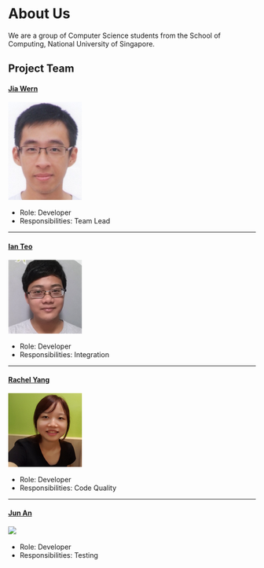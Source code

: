 # About Us

We are a group of Computer Science students from the School of Computing, National University of Singapore.

## Project Team

#### [Jia Wern](https://github.com/l0g1cal)<br>

<img src="images/JiaWern.png" width="150"><br>
* Role: Developer<br>
* Responsibilities: Team Lead

-----

#### [Ian Teo](https://github.com/IanTeo)<br>

<img src="images/IanTeo.png" width="150"><br>
* Role: Developer<br>
* Responsibilities: Integration

-----

#### [Rachel Yang](https://github.com/JJ-Rachel)<br>

<img src="images/RachelYang.png" width="150"><br>
* Role: Developer<br>
* Responsibilities: Code Quality

-----

#### [Jun An](https://github.com/yamidark)<br>

<img src="images/JunAn.png" width="150"><br>
* Role: Developer<br>
* Responsibilities: Testing
